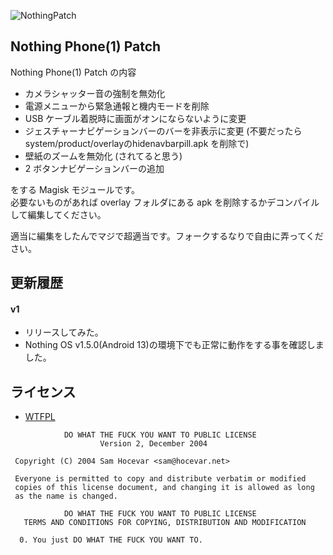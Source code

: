 ![NothingPatch](https://github.com/reindex-ot/magisk-module-nothing/blob/master/.github/title.png?raw=true)
## Nothing Phone(1) Patch

Nothing Phone(1) Patch の内容

* カメラシャッター音の強制を無効化
* 電源メニューから緊急通報と機内モードを削除
* USB ケーブル着脱時に画面がオンにならないように変更
* ジェスチャーナビゲーションバーのバーを非表示に変更 (不要だったら system/product/overlayのhidenavbarpill.apk を削除で)
* 壁紙のズームを無効化 (されてると思う)
* 2 ボタンナビゲーションバーの追加

をする Magisk モジュールです。  
必要ないものがあれば overlay フォルダにある apk を削除するかデコンパイルして編集してください。

適当に編集をしたんでマジで超適当です。フォークするなりで自由に弄ってください。

## 更新履歴

#### v1
* リリースしてみた。
* Nothing OS v1.5.0(Android 13)の環境下でも正常に動作をする事を確認しました。

## ライセンス

- [WTFPL](http://www.wtfpl.net/)

```
            DO WHAT THE FUCK YOU WANT TO PUBLIC LICENSE
                    Version 2, December 2004

 Copyright (C) 2004 Sam Hocevar <sam@hocevar.net>

 Everyone is permitted to copy and distribute verbatim or modified
 copies of this license document, and changing it is allowed as long
 as the name is changed.

            DO WHAT THE FUCK YOU WANT TO PUBLIC LICENSE
   TERMS AND CONDITIONS FOR COPYING, DISTRIBUTION AND MODIFICATION

  0. You just DO WHAT THE FUCK YOU WANT TO.
```
